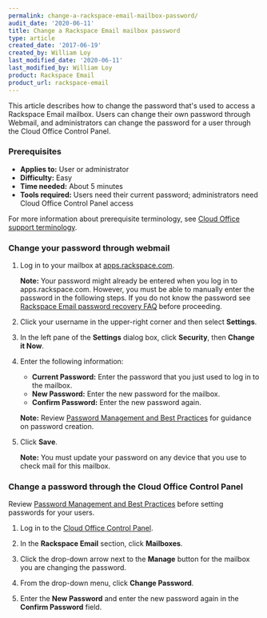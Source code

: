 ```yaml
---
permalink: change-a-rackspace-email-mailbox-password/
audit_date: '2020-06-11'
title: Change a Rackspace Email mailbox password
type: article
created_date: '2017-06-19'
created_by: William Loy
last_modified_date: '2020-06-11'
last_modified_by: William Loy
product: Rackspace Email
product_url: rackspace-email
---
```


This article describes how to change the password that's used to access a Rackspace Email mailbox. Users can change their own password through Webmail, and administrators can change the password for a user through the Cloud Office Control Panel.

### Prerequisites

- **Applies to:** User or administrator
- **Difficulty:** Easy
- **Time needed:** About 5 minutes
- **Tools required:**  Users need their current password; administrators need Cloud Office Control Panel access

For more information about prerequisite terminology, see [Cloud Office support terminology](/support/how-to/cloud-office-support-terminology/).

### Change your password through webmail

1. Log in to your mailbox at [apps.rackspace.com](https://apps.rackspace.com/index.php).

   **Note:** Your password might already be entered when you log in to apps.rackspace.com. However, you must be able to manually enter the password in the following steps. If you do not know the password see [Rackspace Email password recovery FAQ](/support/how-to/rackspace-email-password-recovery-faq/) before proceeding.

2. Click your username in the upper-right corner and then select **Settings**.

3. In the left pane of the **Settings** dialog box, click **Security**, then **Change it Now**.

4. Enter the following information:

    - **Current Password:** Enter the password that you just used to log in to the mailbox.
    - **New Password:** Enter the new password for the mailbox.
    - **Confirm Password:** Enter the new password again.

    **Note:** Review [Password Management and Best Practices](/support/how-to/password-management-and-best-practices) for guidance on password creation.

5. Click **Save**.

   **Note:** You must update your password on any device that you use to check mail for this mailbox.

### Change a password through the Cloud Office Control Panel

Review [Password Management and Best Practices](/support/how-to/password-management-and-best-practices) before setting passwords for your users.

1. Log in to the [Cloud Office Control Panel](https://cp.rackspace.com/).

2. In the **Rackspace Email** section, click **Mailboxes**.

3. Click the drop-down arrow next to the **Manage** button for the mailbox you are changing the password.

4. From the drop-down menu, click **Change Password**.

5. Enter the **New Password** and enter the new password again in the **Confirm Password** field.
